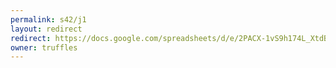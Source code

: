 ```yaml
---
permalink: s42/j1
layout: redirect
redirect: https://docs.google.com/spreadsheets/d/e/2PACX-1vS9h174L_XtdBm9d3cfqrRJcv-46_gISYdp2MHwbCMRyJJMxaPJI2Mzivtk_TK1TwyxGXNVHbW4OrGN/pubhtml
owner: truffles
---
```


